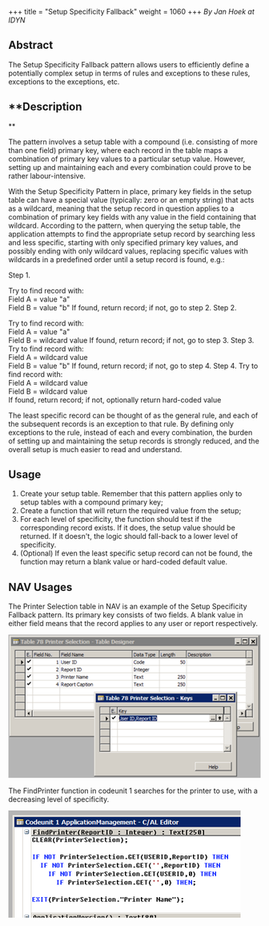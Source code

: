 +++
title = "Setup Specificity Fallback"
weight = 1060
+++
_By Jan Hoek at IDYN_

## **Abstract**

The Setup Specificity Fallback pattern allows users to efficiently define a potentially complex setup in terms of rules and exceptions to these rules, exceptions to the exceptions, etc.

## **Description  
**

The pattern involves a setup table with a compound (i.e. consisting of more than one field) primary key, where each record in the table maps a combination of primary key values to a particular setup value. However, setting up and maintaining each and every combination could prove to be rather labour-intensive. 

With the Setup Specificity Pattern in place, primary key fields in the setup table can have a special value (typically: zero or an empty string) that acts as a wildcard, meaning that the setup record in question applies to a combination of primary key fields with any value in the field containing that wildcard. According to the pattern, when querying the setup table, the application attempts to find the appropriate setup record by searching less and less specific, starting with only specified primary key values, and possibly ending with only wildcard values, replacing specific values with wildcards in a predefined order until a setup record is found, e.g.:

Step 1\.

Try to find record with:  
Field A = value "a"  
Field B = value "b"
If found, return record; if not, go to step 2\.
Step 2\.

Try to find record with:  
Field A = value "a"  
Field B = wildcard value
If found, return record; if not, go to step 3\.
Step 3\.
Try to find record with:  
Field A = wildcard value  
Field B = value "b"
If found, return record; if not, go to step 4\.
Step 4\.
Try to find record with:  
Field A = wildcard value  
Field B = wildcard value  
If found, return record; if not, optionally return hard-coded value

The least specific record can be thought of as the general rule, and each of the subsequent records is an exception to that rule. By defining only exceptions to the rule, instead of each and every combination, the burden of setting up and maintaining the setup records is strongly reduced, and the overall setup is much easier to read and understand.

## **Usage**

1. Create your setup table. Remember that this pattern applies only to setup tables with a compound primary key;
2. Create a function that will return the required value from the setup;
3. For each level of specificity, the function should test if the corresponding record exists. If it does, the setup value should be returned. If it doesn't, the logic should fall-back to a lower level of specificity.
4. (Optional) If even the least specific setup record can not be found, the function may return a blank value or hard-coded default value.

## **NAV Usages**

The Printer Selection table in NAV is an example of the Setup Specificity Fallback pattern. Its primary key consists of two fields. A blank value in either field means that the record applies to any user or report respectively.

[![ ][image0]][anchor0]

The FindPrinter function in codeunit 1 searches for the printer to use, with a decreasing level of specificity. 

[![ ][image1]][anchor1]



[anchor0]: 0724.Printer-Selection.png
[anchor1]: 2335.FindPrinter.png


[image0]: 0724.Printer-Selection.png
[image1]: 2335.FindPrinter.png
